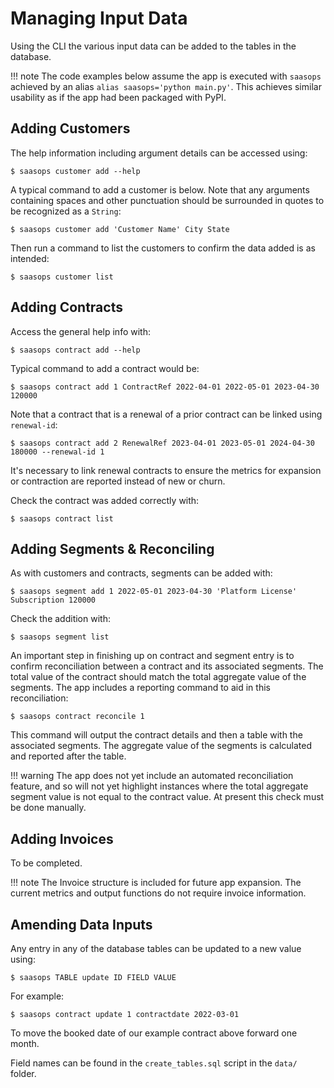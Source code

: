 # Managing Input Data

Using the CLI the various input data can be added to the tables in the database.

!!! note
    The code examples below assume the app is executed with `saasops` achieved by an alias `alias saasops='python main.py'`. This achieves similar usability as if the app had been packaged with PyPI.

## Adding Customers

The help information including argument details can be accessed using:

	$ saasops customer add --help

A typical command to add a customer is below. Note that any arguments containing spaces and other punctuation should be surrounded in quotes to be recognized as a `String`:

	$ saasops customer add 'Customer Name' City State

Then run a command to list the customers to confirm the data added is as intended:

	$ saasops customer list
	
## Adding Contracts

Access the general help info with:

	$ saasops contract add --help
	
Typical command to add a contract would be:

	$ saasops contract add 1 ContractRef 2022-04-01 2022-05-01 2023-04-30 120000
	
Note that a contract that is a renewal of a prior contract can be linked using `renewal-id`:

	$ saasops contract add 2 RenewalRef 2023-04-01 2023-05-01 2024-04-30 180000 --renewal-id 1
	
It's necessary to link renewal contracts to ensure the metrics for expansion or contraction are reported instead of new or churn.

Check the contract was added correctly with:

	$ saasops contract list

## Adding Segments & Reconciling

As with customers and contracts, segments can be added with:

	$ saasops segment add 1 2022-05-01 2023-04-30 'Platform License' Subscription 120000
	
Check the addition with:

	$ saasops segment list
	
An important step in finishing up on contract and segment entry is to confirm reconciliation between a contract and its associated segments. The total value of the contract should match the total aggregate value of the segments. The app includes a reporting command to aid in this reconciliation:

	$ saasops contract reconcile 1
	
This command will output the contract details and then a table with the associated segments. The aggregate value of the segments is calculated and reported after the table.

!!! warning
    The app does not yet include an automated reconciliation feature, and so will not yet highlight instances where the total aggregate segment value is not equal to the contract value. At present this check must be done manually.

## Adding Invoices

To be completed.

!!! note
    The Invoice structure is included for future app expansion. The current metrics and output functions do not require invoice information.

## Amending Data Inputs

Any entry in any of the database tables can be updated to a new value using:

	$ saasops TABLE update ID FIELD VALUE
	
For example:

	$ saasops contract update 1 contractdate 2022-03-01
	
To move the booked date of our example contract above forward one month.

Field names can be found in the `create_tables.sql` script in the `data/` folder.

